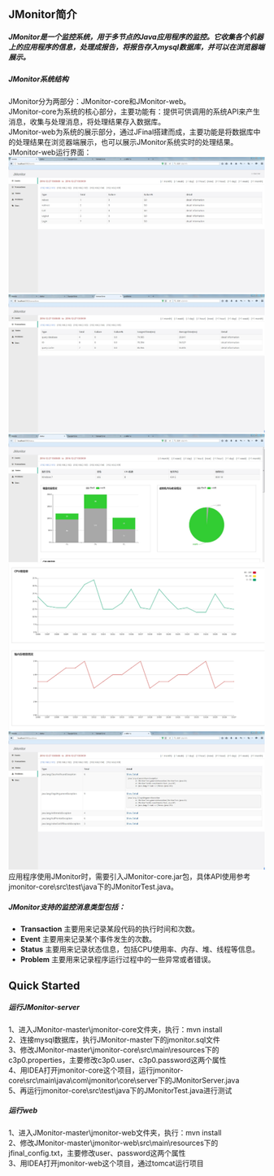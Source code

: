 JMonitor简介
---------------------
##### JMonitor是一个监控系统，用于多节点的Java应用程序的监控。它收集各个机器上的应用程序的信息，处理成报告，将报告存入mysql数据库，并可以在浏览器端展示。

##### JMonitor系统结构
JMonitor分为两部分：JMonitor-core和JMonitor-web。  
JMonitor-core为系统的核心部分，主要功能有：提供可供调用的系统API来产生消息，收集与处理消息，将处理结果存入数据库。  
JMonitor-web为系统的展示部分，通过JFinal搭建而成，主要功能是将数据库中的处理结果在浏览器端展示，也可以展示JMonitor系统实时的处理结果。 
JMonitor-web运行界面：
![image](https://github.com/gxh123/picture/blob/master/jmonitor/events.JPG)  
![image](https://github.com/gxh123/picture/blob/master/jmonitor/transactions.JPG)  
![image](https://github.com/gxh123/picture/blob/master/jmonitor/status1.JPG)  
![image](https://github.com/gxh123/picture/blob/master/jmonitor/status2.PNG)  
![image](https://github.com/gxh123/picture/blob/master/jmonitor/problems.JPG)  
应用程序使用JMonitor时，需要引入JMonitor-core.jar包，具体API使用参考jmonitor-core\src\test\java下的JMonitorTest.java。  

##### JMonitor支持的监控消息类型包括：
+  **Transaction**	主要用来记录某段代码的执行时间和次数。
+  **Event**	    主要用来记录某个事件发生的次数。
+  **Status**	    主要用来记录状态信息，包括CPU使用率、内存、堆、线程等信息。
+  **Problem**	    主要用来记录程序运行过程中的一些异常或者错误。


Quick Started
---------------------
##### 运行JMonitor-server  
1、进入JMonitor-master\jmonitor-core文件夹，执行：mvn install  
2、连接mysql数据库，执行JMonitor-master下的jmonitor.sql文件  
3、修改JMonitor-master\jmonitor-core\src\main\resources下的c3p0.properties，主要修改c3p0.user、c3p0.password这两个属性  
4、用IDEA打开jmonitor-core这个项目，运行jmonitor-core\src\main\java\com\jmonitor\core\server下的JMonitorServer.java  
5、再运行jmonitor-core\src\test\java下的JMonitorTest.java进行测试  

##### 运行web  
1、进入JMonitor-master\jmonitor-web文件夹，执行：mvn install  
2、修改JMonitor-master\jmonitor-web\src\main\resources下的jfinal_config.txt，主要修改user、password这两个属性  
3、用IDEA打开jmonitor-web这个项目，通过tomcat运行项目  